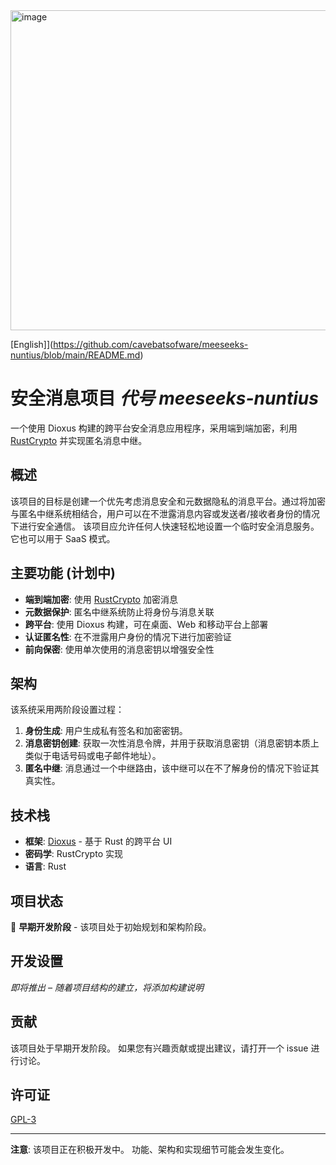 <img width="512" height="512" alt="image" src="https://github.com/user-attachments/assets/9d509fb4-677a-4a0d-bc1e-ef104c98ba4c" />

[English]](https://github.com/cavebatsofware/meeseeks-nuntius/blob/main/README.md)
# 安全消息项目 ***代号 meeseeks-nuntius***

一个使用 Dioxus 构建的跨平台安全消息应用程序，采用端到端加密，利用 [RustCrypto](https://github.com/RustCrypto/nacl-compat/tree/master/crypto_box) 并实现匿名消息中继。

## 概述

该项目的目标是创建一个优先考虑消息安全和元数据隐私的消息平台。通过将加密与匿名中继系统相结合，用户可以在不泄露消息内容或发送者/接收者身份的情况下进行安全通信。 该项目应允许任何人快速轻松地设置一个临时安全消息服务。 它也可以用于 SaaS 模式。

## 主要功能 (计划中)

- **端到端加密**: 使用 [RustCrypto](https://github.com/RustCrypto/nacl-compat/tree/master/crypto_box) 加密消息
- **元数据保护**: 匿名中继系统防止将身份与消息关联
- **跨平台**: 使用 Dioxus 构建，可在桌面、Web 和移动平台上部署
- **认证匿名性**: 在不泄露用户身份的情况下进行加密验证
- **前向保密**:  使用单次使用的消息密钥以增强安全性

## 架构

该系统采用两阶段设置过程：

1. **身份生成**: 用户生成私有签名和加密密钥。
2. **消息密钥创建**: 获取一次性消息令牌，并用于获取消息密钥（消息密钥本质上类似于电话号码或电子邮件地址）。
3. **匿名中继**: 消息通过一个中继路由，该中继可以在不了解身份的情况下验证其真实性。

## 技术栈

- **框架**: [Dioxus](https://dioxuslabs.com/) - 基于 Rust 的跨平台 UI
- **密码学**: RustCrypto 实现
- **语言**: Rust

## 项目状态

🚧 **早期开发阶段** - 该项目处于初始规划和架构阶段。

## 开发设置

*即将推出 – 随着项目结构的建立，将添加构建说明*

## 贡献

该项目处于早期开发阶段。 如果您有兴趣贡献或提出建议，请打开一个 issue 进行讨论。

## 许可证

[GPL-3](https://www.gnu.org/licenses/gpl-3.0.txt)

---

**注意**: 该项目正在积极开发中。 功能、架构和实现细节可能会发生变化。
